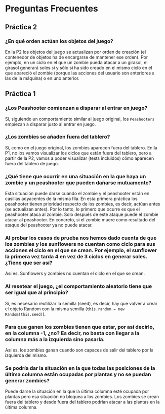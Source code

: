 # Preguntas Frecuentes

## Práctica 2

### ¿En qué orden actúan los objetos del juego?

En la P2 los objetos del juego se actualizan por orden de creación (el contenedor de objetos ha de encargarse de mantener ese orden). Por ejemplo, en un ciclo en el que un zombie pueda atacar a un girasol, el girasol generará soles si y sólo si ha sido creado en el mismo ciclo en el que apareció el zombie (porque las acciones del usuario son anteriores a las de la máquina) o en uno anterior.

## Práctica 1

### ¿Los Peashooter comienzan a disparar al entrar en juego?

Sí, siguiendo un comportamiento similar al juego original, los `Peashooters` empiezan a disparar justo al entrar en juego.

### ¿Los zombies se añaden fuera del tablero?

Sí, como en el juego original, los zombies aparecen fuera del tablero. En la P1, no los vamos visualizar los ciclos que están fuera del tablero, pero a partir de la P2, vamos a poder visualizar (tests incluidos) cómo aparecen fuera del tablero de juego.

### ¿Qué tiene que ocurrir en una situación en la que haya un zombie y un peashooter que pueden dañarse mutuamente?

Esta situación puede darse cuando el zombie y el peashooter están en casillas adyacentes de la misma fila. En esta primera práctica los peashooter tienen prioridad respecto de los zombies, es decir, actúan antes (se actualizan antes). Por lo tanto, lo primero que ocurre es que el peashooter ataca al zombie. Solo después de este ataque puede el zombie atacar al peashooter. En concreto, si el zombie muere como resultado del ataque del peashooter ya no puede atacar.

### Al probar los casos de prueba nos hemos dado cuenta de que los zombies y los sunflowers no cuentan como ciclo para sus acciones el ciclo en el que se crean. Por ejemplo, el sunflower la primera vez tarda 4 en vez de 3 ciclos en generar soles. ¿Tiene que ser así?

Así es. Sunflowers y zombies no cuentan el ciclo en el que se crean.

### Al resetear el juego, ¿el comportamiento aleatorio tiene que ser igual que al principio?

Sí, es necesario reutilizar la semilla (seed), es decir, hay que volver a crear el objeto Random con la misma semilla (`this.random = new Random(this.seed)`).

### Para que ganen los zombies tienen que estar, por así decirlo, en la columna -1, ¿no? Es decir, no basta con llegar a la columna más a la izquierda sino pasarla.

Así es, los zombies ganan cuando son capaces de salir del tablero por la izquierda del mismo.

### Se podría dar la situación en la que todas las posiciones de la última columna están ocupadas por plantas y no se puedan generar zombies?

Puede darse la situación en la que la última columna esté ocupada por plantas pero esa situación no bloquea a los zombies. Los zombies se crean fuera del tablero y desde fuera del tablero podrían atacar a las plantas en la última columna.
